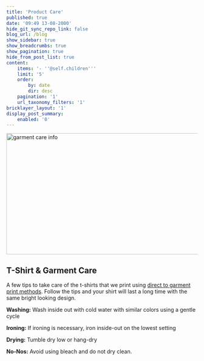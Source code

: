 ```yaml
---
title: 'Product Care'
published: true
date: '09:49 13-08-2000'
hide_git_sync_repo_link: false
blog_url: /blog
show_sidebar: true
show_breadcrumbs: true
show_pagination: true
hide_from_post_list: true
content:
    items: '- ''@self.children'''
    limit: '5'
    order:
        by: date
        dir: desc
    pagination: '1'
    url_taxonomy_filters: '1'
bricklayer_layout: '1'
display_post_summary:
    enabled: '0'
---
```


<img class="alignnone size-full wp-image-2169578" src="https://printaura.com/wp-content/uploads/2013/02/garment-care-banner.jpg" alt="garment care info" width="934" height="319" />
<h2>T-Shirt &amp; Garment Care</h2>
A few tips to take care of the t-shirts that we print using <a href="https://printaura.com/dtg-printing/">direct to garment print methods</a>. Follow the tips and your shirt will last a long time with the same bright looking design.

<strong>Washing:</strong> Wash inside out with cold water with similar colors using a gentle cycle

<strong>Ironing:</strong> If ironing is necessary, iron inside-out on the lowest setting

<strong>Drying:</strong> Tumble dry low or hang-dry

<strong>No-Nos:</strong> Avoid using bleach and do not dry clean.

&nbsp;